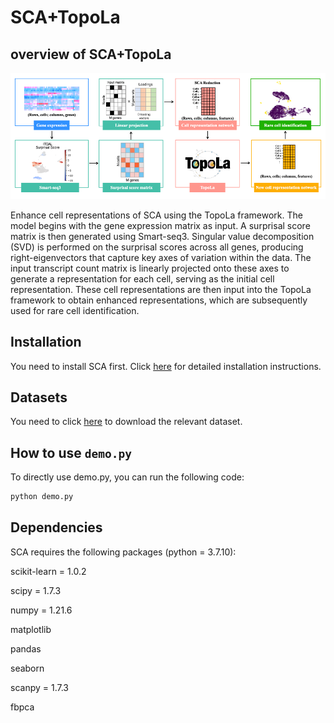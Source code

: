 # SCA+TopoLa 
## overview of SCA+TopoLa 

<p align="center">
<img src="https://github.com/kaizheng-academic/TopoLa/blob/main/src/SCA_TopoLa.png" width="1000" />
</p>
Enhance cell representations of SCA using the TopoLa framework. The model begins with the gene expression matrix as input. A surprisal score matrix is then generated using Smart-seq3. Singular value decomposition (SVD) is performed on the surprisal scores across all genes, producing right-eigenvectors that capture key axes of variation within the data. The input transcript count matrix is linearly projected onto these axes to generate a representation for each cell, serving as the initial cell representation. These cell representations are then input into the TopoLa framework to obtain enhanced representations, which are subsequently used for rare cell identification.    

Installation
------------

You need to install SCA first. Click [here](https://github.com/bendemeo/shannonca?tab=readme-ov-file)  for detailed installation instructions.


## Datasets 

You need to click [here](https://github.com/kaizheng-academic/TopoLa/tree/main/Rare_cell_identification/data)  to download the relevant dataset.


How to use `demo.py`
-------------------
To directly use demo.py, you can run the following code:
```python
python demo.py
```


## Dependencies

SCA requires the following packages (python = 3.7.10):



scikit-learn = 1.0.2

scipy = 1.7.3

numpy = 1.21.6 

matplotlib

pandas 

seaborn

scanpy = 1.7.3

fbpca